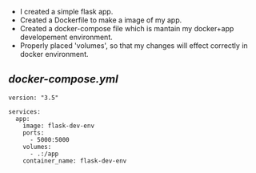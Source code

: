 - I created a simple flask app. 
- Created a Dockerfile to make a image of my app.
- Created a docker-compose file which is mantain my docker+app developement environment.
- Properly placed 'volumes', so that my changes will effect correctly in docker environment.

_docker-compose.yml_
--------------

```
version: "3.5"

services:
  app:
    image: flask-dev-env
    ports:
      - 5000:5000
    volumes:
      - .:/app
    container_name: flask-dev-env
```